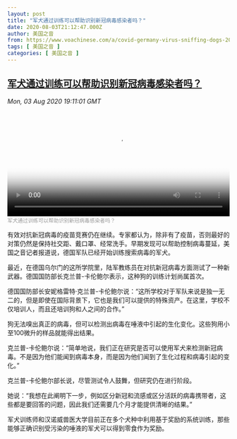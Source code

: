 ```yaml
---
layout: post
title: "军犬通过训练可以帮助识别新冠病毒感染者吗？"
date: 2020-08-03T21:12:47.000Z
author: 美国之音
from: https://www.voachinese.com/a/covid-germany-virus-sniffing-dogs-20200803/5528903.html
tags: [ 美国之音 ]
categories: [ 美国之音 ]
---
```

<!--1596489167000-->
[军犬通过训练可以帮助识别新冠病毒感染者吗？](https://www.voachinese.com/a/covid-germany-virus-sniffing-dogs-20200803/5528903.html)
------

<div>
<div><i>Mon, 03 Aug 2020 19:11:01 GMT</i></div><video poster="https://images.weserv.nl?url=gdb.voanews.com/11a53fc2-bd6b-4185-9749-090ddb5d5644_tv_r1_s_w900.jpg" src="https://av.voanews.com/Videoroot/Pangeavideo/2020/08/1/11/11a53fc2-bd6b-4185-9749-090ddb5d5644_240p.mp4" style="width:100%" controls></video><div><small style="color: #999;">军犬通过训练可以帮助识别新冠病毒感染者吗？</small></div><p>有效对抗新冠病毒的疫苗竞赛仍在继续。专家都认为，除非有了疫苗，否则最好的对策仍然是保持社交距、戴口罩、经常洗手。早期发现可以帮助控制病毒蔓延，美国之音记者报道说，德国军队已经开始训练搜索病毒的军犬。</p><p>最近，在德国乌尔门的这所学院里，陆军教练员在对抗新冠病毒方面测试了一种新武器。德国国防部长克兰普-卡伦鲍尔表示，这种狗的训练计划尚属首次。</p><p>德国国防部长安妮格雷特·克兰普-卡伦鲍尔说：“这所学校对于军队来说是独一无二的，但是即使在国际背景下，它也是我们可以提供的特殊资产。在这里，学校不仅培训人，而且还培训狗和人之间的合作。”</p><p>狗无法嗅出真正的病毒，但可以检测出病毒在唾液中引起的生化变化。这些狗用小至100微升的样品就能得出结果。</p><p>克兰普-卡伦鲍尔说：“简单地说，我们正在研究是否可以使用军犬来检测新冠病毒。不是因为他们能闻到病毒本身，而是因为他们闻到了生化过程和病毒引起的变化。”</p><p>克兰普-卡伦鲍尔部长说，尽管测试令人鼓舞，但研究仍在进行阶段。</p><p>她说：“我想在此阐明下一步，例如区分新冠和流感或区分活跃的病毒携带者，这些都是要回答的问题，因此我们还需要几个月才能提供清晰的结果。”</p><p>军犬训练师和汉诺威兽医大学目前正在多个犬种中利用基于奖励的系统训练，那些能够正确识别受污染的唾液的军犬可以得到零食作为奖励。</p>
</div>
